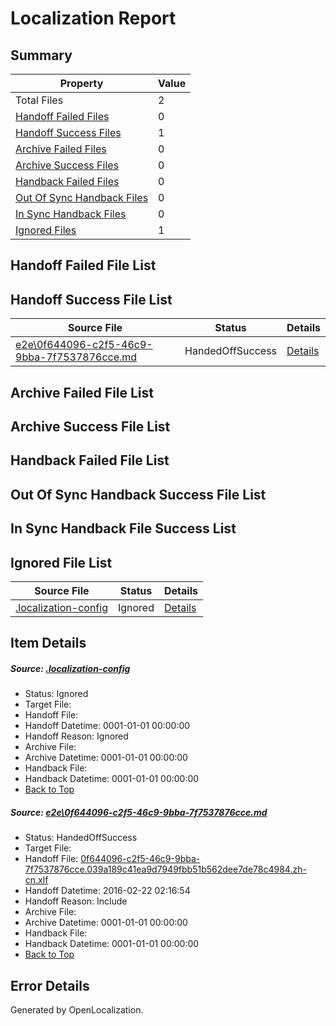 # <a name='report-top'></a> Localization Report

## Summary
 Property | Value 
 -------- | ----- 
 Total Files | 2
[ Handoff Failed Files ](#handoff-failed-list)| 0
[ Handoff Success Files ](#handoff-success-list)| 1
[ Archive Failed Files ](#archive-failed-list)| 0
[ Archive Success Files ](#archive-success-list)| 0
[ Handback Failed Files ](#handback-failed-list)| 0
[ Out Of Sync Handback Files ](#outofsync-handback-success-list)| 0
[ In Sync Handback Files ](#insync-handback-success-list)| 0
[ Ignored Files ](#ignored-list)| 1

## <a name='handoff-failed-list'></a> Handoff Failed File List

## <a name='handoff-success-list'></a> Handoff Success File List
 Source File | Status | Details 
 ----------- | ------ | ------- 
 [e2e\0f644096-c2f5-46c9-9bba-7f7537876cce.md](https://github.com/OpenLocalizationTest/oltest/blob/02218be7c8a40dce0848a86c2ffe3ad2679450cb/e2e/0f644096-c2f5-46c9-9bba-7f7537876cce.md) | HandedOffSuccess | [Details](#8002b6adaa423771b8a84f973546ac3cf1fe67ae1)

## <a name='archive-failed-list'></a> Archive Failed File List

## <a name='archive-success-list'></a> Archive Success File List

## <a name='handback-failed-list'></a> Handback Failed File List

## <a name='outofsync-handback-success-list'></a> Out Of Sync Handback Success File List

## <a name='insync-handback-success-list'></a> In Sync Handback File Success List

## <a name='ignored-list'></a> Ignored File List
 Source File | Status | Details 
 ----------- | ------ | ------- 
 [.localization-config](https://github.com/OpenLocalizationTest/oltest/blob/02218be7c8a40dce0848a86c2ffe3ad2679450cb/.localization-config) | Ignored | [Details](#e4725be8631cbe979bbe0fa8b97cd75f1fd41d4d0)

## Item Details
##### <a name='e4725be8631cbe979bbe0fa8b97cd75f1fd41d4d0'></a> Source: [.localization-config](https://github.com/OpenLocalizationTest/oltest/blob/02218be7c8a40dce0848a86c2ffe3ad2679450cb/.localization-config)
* Status: Ignored
* Target File: 
* Handoff File: 
* Handoff Datetime: 0001-01-01 00:00:00
* Handoff Reason: Ignored
* Archive File: 
* Archive Datetime: 0001-01-01 00:00:00
* Handback File: 
* Handback Datetime: 0001-01-01 00:00:00
* [Back to Top](#report-top)

##### <a name='8002b6adaa423771b8a84f973546ac3cf1fe67ae1'></a> Source: [e2e\0f644096-c2f5-46c9-9bba-7f7537876cce.md](https://github.com/OpenLocalizationTest/oltest/blob/02218be7c8a40dce0848a86c2ffe3ad2679450cb/e2e/0f644096-c2f5-46c9-9bba-7f7537876cce.md)
* Status: HandedOffSuccess
* Target File: 
* Handoff File: [0f644096-c2f5-46c9-9bba-7f7537876cce.039a189c41ea9d7949fbb51b562dee7de78c4984.zh-cn.xlf](https://github.com/OpenLocalizationTestOrg/olhandoff/blob/e1c62c1cccc555e24fca976cfe2f1ec1dad26cb7/ol-handoff/OpenLocalizationTestOrg/oltest.zh-cn/yufeih/0f644096-c2f5-46c9-9bba-7f7537876cce.039a189c41ea9d7949fbb51b562dee7de78c4984.zh-cn.xlf)
* Handoff Datetime: 2016-02-22 02:16:54
* Handoff Reason: Include
* Archive File: 
* Archive Datetime: 0001-01-01 00:00:00
* Handback File: 
* Handback Datetime: 0001-01-01 00:00:00
* [Back to Top](#report-top)


## Error Details

Generated by OpenLocalization.

